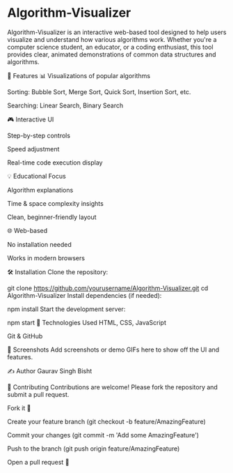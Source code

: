 # Algorithm-Visualizer
Algorithm-Visualizer is an interactive web-based tool designed to help users visualize and understand how various algorithms work. Whether you're a computer science student, an educator, or a coding enthusiast, this tool provides clear, animated demonstrations of common data structures and algorithms.

🚀 Features
📊 Visualizations of popular algorithms

Sorting: Bubble Sort, Merge Sort, Quick Sort, Insertion Sort, etc.

Searching: Linear Search, Binary Search

🎮 Interactive UI

Step-by-step controls

Speed adjustment

Real-time code execution display

💡 Educational Focus

Algorithm explanations

Time & space complexity insights

Clean, beginner-friendly layout

🌐 Web-based

No installation needed

Works in modern browsers

🛠️ Installation
Clone the repository:

git clone https://github.com/yourusername/Algorithm-Visualizer.git
cd Algorithm-Visualizer
Install dependencies (if needed):

npm install
Start the development server:

npm start
📁 Technologies Used
HTML, CSS, JavaScript

Git & GitHub

📸 Screenshots
Add screenshots or demo GIFs here to show off the UI and features.

✍️ Author
Gaurav Singh Bisht

🤝 Contributing
Contributions are welcome! Please fork the repository and submit a pull request.

Fork it 🍴

Create your feature branch (git checkout -b feature/AmazingFeature)

Commit your changes (git commit -m 'Add some AmazingFeature')

Push to the branch (git push origin feature/AmazingFeature)

Open a pull request 🚀
